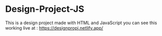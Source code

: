 # Design-Project-JS
This is a design project made with HTML and JavaScript you can see this working live at : https://designpropj.netlify.app/
